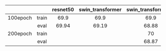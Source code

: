 |          |       | resnet50 | swin_transformer | swin_transformerv2 | segment_anything |
| -------- | :---: | :------: | :--------------: | :----------------: | :--------------: |
| 100epoch | train |   69.9   |       69.9       |        69.9        |       69.9       |
|          | eval  |  69.94   |      69.19       |       68.88        |      69.57       |
| 200epoch | train |          |                  |         70         |                  |
|          | eval  |          |                  |       68.87        |                  |

